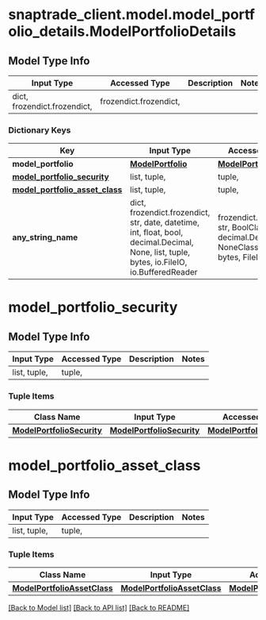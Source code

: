 # snaptrade_client.model.model_portfolio_details.ModelPortfolioDetails

## Model Type Info
Input Type | Accessed Type | Description | Notes
------------ | ------------- | ------------- | -------------
dict, frozendict.frozendict,  | frozendict.frozendict,  |  | 

### Dictionary Keys
Key | Input Type | Accessed Type | Description | Notes
------------ | ------------- | ------------- | ------------- | -------------
**model_portfolio** | [**ModelPortfolio**](ModelPortfolio.md) | [**ModelPortfolio**](ModelPortfolio.md) |  | [optional] 
**[model_portfolio_security](#model_portfolio_security)** | list, tuple,  | tuple,  |  | [optional] 
**[model_portfolio_asset_class](#model_portfolio_asset_class)** | list, tuple,  | tuple,  |  | [optional] 
**any_string_name** | dict, frozendict.frozendict, str, date, datetime, int, float, bool, decimal.Decimal, None, list, tuple, bytes, io.FileIO, io.BufferedReader | frozendict.frozendict, str, BoolClass, decimal.Decimal, NoneClass, tuple, bytes, FileIO | any string name can be used but the value must be the correct type | [optional]

# model_portfolio_security

## Model Type Info
Input Type | Accessed Type | Description | Notes
------------ | ------------- | ------------- | -------------
list, tuple,  | tuple,  |  | 

### Tuple Items
Class Name | Input Type | Accessed Type | Description | Notes
------------- | ------------- | ------------- | ------------- | -------------
[**ModelPortfolioSecurity**](ModelPortfolioSecurity.md) | [**ModelPortfolioSecurity**](ModelPortfolioSecurity.md) | [**ModelPortfolioSecurity**](ModelPortfolioSecurity.md) |  | 

# model_portfolio_asset_class

## Model Type Info
Input Type | Accessed Type | Description | Notes
------------ | ------------- | ------------- | -------------
list, tuple,  | tuple,  |  | 

### Tuple Items
Class Name | Input Type | Accessed Type | Description | Notes
------------- | ------------- | ------------- | ------------- | -------------
[**ModelPortfolioAssetClass**](ModelPortfolioAssetClass.md) | [**ModelPortfolioAssetClass**](ModelPortfolioAssetClass.md) | [**ModelPortfolioAssetClass**](ModelPortfolioAssetClass.md) |  | 

[[Back to Model list]](../../README.md#documentation-for-models) [[Back to API list]](../../README.md#documentation-for-api-endpoints) [[Back to README]](../../README.md)

